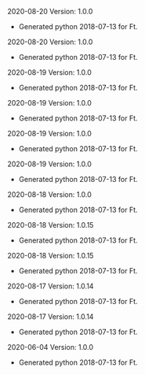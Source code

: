2020-08-20 Version: 1.0.0
- Generated python 2018-07-13 for Ft.

2020-08-20 Version: 1.0.0
- Generated python 2018-07-13 for Ft.

2020-08-19 Version: 1.0.0
- Generated python 2018-07-13 for Ft.

2020-08-19 Version: 1.0.0
- Generated python 2018-07-13 for Ft.

2020-08-19 Version: 1.0.0
- Generated python 2018-07-13 for Ft.

2020-08-19 Version: 1.0.0
- Generated python 2018-07-13 for Ft.

2020-08-18 Version: 1.0.0
- Generated python 2018-07-13 for Ft.

2020-08-18 Version: 1.0.15
- Generated python 2018-07-13 for Ft.

2020-08-18 Version: 1.0.15
- Generated python 2018-07-13 for Ft.

2020-08-17 Version: 1.0.14
- Generated python 2018-07-13 for Ft.

2020-08-17 Version: 1.0.14
- Generated python 2018-07-13 for Ft.

2020-06-04 Version: 1.0.0
- Generated python 2018-07-13 for Ft.

